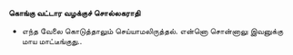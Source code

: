 **கொங்கு வட்டார வழக்குச் சொல்லகராதி**
- எந்த வேலை கொடுத்தாலும் செய்யாமலிருத்தல். என்னொ சொன்னாலு இவனுக்கு மாய மாட்டீங்குது..

